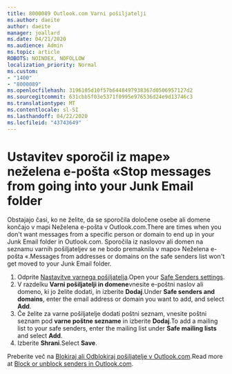 ```yaml
---
title: 8000089 Outlook.com Varni pošiljatelji
ms.author: daeite
author: daeite
manager: joallard
ms.date: 04/21/2020
ms.audience: Admin
ms.topic: article
ROBOTS: NOINDEX, NOFOLLOW
localization_priority: Normal
ms.custom:
- "1400"
- "8000089"
ms.openlocfilehash: 3196105d10f57b6448497938367d0506957127d2
ms.sourcegitcommit: 631cbb5f03e5371f0995e976536d24e9d13746c3
ms.translationtype: MT
ms.contentlocale: sl-SI
ms.lasthandoff: 04/22/2020
ms.locfileid: "43743649"
---
```

# <a name="stop-messages-from-going-into-your-junk-email-folder"></a><span data-ttu-id="e6ef1-102">Ustavitev sporočil iz mape» neželena e-pošta «</span><span class="sxs-lookup"><span data-stu-id="e6ef1-102">Stop messages from going into your Junk Email folder</span></span>

<span data-ttu-id="e6ef1-103">Obstajajo časi, ko ne želite, da se sporočila določene osebe ali domene končajo v mapi Neželena e-pošta v Outlook.com.</span><span class="sxs-lookup"><span data-stu-id="e6ef1-103">There are times when you don't want messages from a specific person or domain to end up in your Junk Email folder in Outlook.com.</span></span> <span data-ttu-id="e6ef1-104">Sporočila iz naslovov ali domen na seznamu varnih pošiljateljev se ne bodo premaknila v mapo» Neželena e-pošta «.</span><span class="sxs-lookup"><span data-stu-id="e6ef1-104">Messages from addresses or domains on the safe senders list won't get moved to your Junk Email folder.</span></span>

1. <span data-ttu-id="e6ef1-105">Odprite [Nastavitve varnega pošiljatelja](https://go.microsoft.com/fwlink/?linkid=2035804).</span><span class="sxs-lookup"><span data-stu-id="e6ef1-105">Open your [Safe Senders settings](https://go.microsoft.com/fwlink/?linkid=2035804).</span></span>
2. <span data-ttu-id="e6ef1-106">V razdelku **Varni pošiljatelji in domene**vnesite e-poštni naslov ali domeno, ki jo želite dodati, in izberite **Dodaj**.</span><span class="sxs-lookup"><span data-stu-id="e6ef1-106">Under **Safe senders and domains**, enter the email address or domain you want to add, and select **Add**.</span></span>
3. <span data-ttu-id="e6ef1-107">Če želite za varne pošiljatelje dodati poštni seznam, vnesite poštni seznam pod **varne poštne sezname** in izberite **Dodaj**.</span><span class="sxs-lookup"><span data-stu-id="e6ef1-107">To add a mailing list to your safe senders, enter the mailing list under **Safe mailing lists** and select **Add**.</span></span>
4. <span data-ttu-id="e6ef1-108">Izberite **Shrani**.</span><span class="sxs-lookup"><span data-stu-id="e6ef1-108">Select **Save**.</span></span>

<span data-ttu-id="e6ef1-109">Preberite več na [Blokiraj ali Odblokiraj pošiljatelje v Outlook.com](https://support.office.com/article/afba1c94-77bb-4f50-8b85-057cf52f4d5e?wt.mc_id=Office_Outlook_com_Alchemy).</span><span class="sxs-lookup"><span data-stu-id="e6ef1-109">Read more at [Block or unblock senders in Outlook.com](https://support.office.com/article/afba1c94-77bb-4f50-8b85-057cf52f4d5e?wt.mc_id=Office_Outlook_com_Alchemy).</span></span>